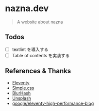 # nazna.dev

> A website about nazna

## Todos

- [ ] textlint を導入する
- [ ] Table of contents を実装する

## References & Thanks

- [Eleventy](https://www.11ty.dev/)
- [Simple.css](https://simplecss.org/)
- [BlurHash](https://github.com/woltapp/blurhash)
- [Unsplash](https://unsplash.com/)
- [google/eleventy-high-performance-blog](https://github.com/google/eleventy-high-performance-blog)
